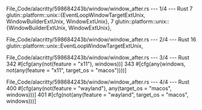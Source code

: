 File_Code/alacritty/598684243b/window/window_after.rs --- 1/4 --- Rust
7     glutin::platform::unix::{EventLoopWindowTargetExtUnix, WindowBuilderExtUnix, WindowExtUnix},                                                           7     glutin::platform::unix::{WindowBuilderExtUnix, WindowExtUnix},

File_Code/alacritty/598684243b/window/window_after.rs --- 2/4 --- Rust
                                                                                                                                                            16     glutin::platform::unix::EventLoopWindowTargetExtUnix,

File_Code/alacritty/598684243b/window/window_after.rs --- 3/4 --- Rust
342     #[cfg(any(not(feature = "x11"), windows))]                                                                                                           343     #[cfg(any(windows, not(any(feature = "x11", target_os = "macos"))))]

File_Code/alacritty/598684243b/window/window_after.rs --- 4/4 --- Rust
400     #[cfg(any(not(feature = "wayland"), any(target_os = "macos", windows)))]                                                                             401     #[cfg(not(any(feature = "wayland", target_os = "macos", windows)))]

